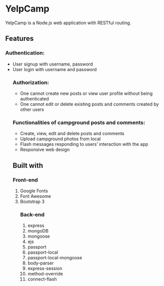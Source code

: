 # YelpCamp
YelpCamp is a Node.js web application with RESTful routing.

## Features

### Authentication:
<ul>
  <li>User signup with username, password</li>
  <li>User login with username and password</li>
</ui>


### Authorization:
<ul>
  <li>One cannot create new posts or view user profile without being authenticated</li>
  <li>One cannot edit or delete existing posts and comments created by other users</li>
</ul>


### Functionalities of campground posts and comments:
<ul>
  <li>Create, view, edit and delete posts and comments</li>
  <li>Upload campground photos from local</li>
  <li>Flash messages responding to users’ interaction with the app</li>
  <li>Responsive web design</li>
</ul>

## Built with
### Front-end
<ol>
  <li>Google Fonts</li>
  <li>Font Awesome</li>
  <li>Bootstrap 3</li>

### Back-end
<ol>
  <li>express</li>
  <li>mongoDB</li>
  <li>mongoose</li>
  <li>ejs</li>
  <li>passport</li>
  <li>passport-local</li>
  <li>passport-local-mongoose</li>
  <li>body-parser</li>
  <li>express-session</li>
  <li>method-override</li>
  <li>connect-flash</li>
</ol>
